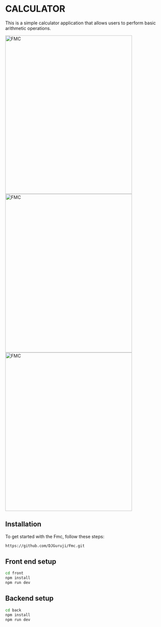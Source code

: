 # CALCULATOR

This is a simple calculator application that allows users to perform basic arithmetic operations.

<img src="https://github.com/DJGuruji/Fmc/blob/main/assets/img1.jpeg?raw=true" alt="FMC" width="400" height="500">
<img src="https://github.com/DJGuruji/Fmc/blob/main/assets/img2.jpeg?raw=true" alt="FMC" width="400" height="500">
<img src="https://github.com/DJGuruji/Fmc/blob/main/assets/img3.jpeg?raw=true" alt="FMC" width="400" height="500">


## Installation

To get started with the Fmc, follow these steps:


```bash
https://github.com/DJGuruji/Fmc.git
```
## Front end setup

```bash
cd front
npm install
npm run dev
```
## Backend setup

```bash
cd back
npm install
npm run dev
```




